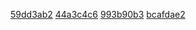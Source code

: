 [59dd3ab2](../pieces/identifiant/59dd3ab2)
[44a3c4c6](../pieces/identifiant/44a3c4c6)
[993b90b3](../pieces/identifiant/993b90b3)
[bcafdae2](../pieces/identifiant/bcafdae2)
